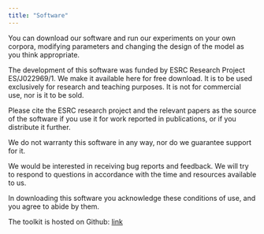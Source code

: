 ```yaml
---
title: "Software"
---
```


You can download our software and run our experiments on your own
corpora, modifying parameters and changing the design of the model as
you think appropriate.

The development of this software was funded by ESRC Research Project
ES/J022969/1. We make it available here for free download. It is to be
used exclusively for research and teaching purposes. It is not for
commercial use, nor is it to be sold.

Please cite the ESRC research project and the relevant papers as the
source of the software if you use it for work reported in publications,
or if you distribute it further.

We do not warranty this software in any way, nor do we guarantee support
for it.

We would be interested in receiving bug reports and feedback. We will
try to respond to questions in accordance with the time and resources
available to us.

In downloading this software you acknowledge these conditions of use,
and you agree to abide by them.

The toolkit is hosted on Github:
[link](https://github.com/jhlau/acceptability_prediction)

